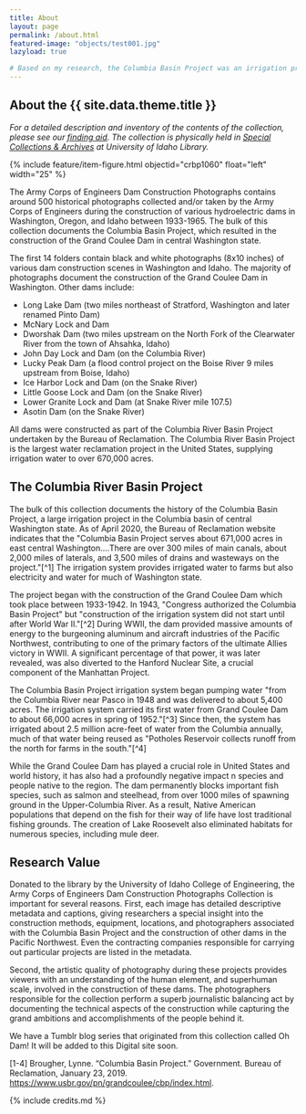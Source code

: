 ```yaml
---
title: About
layout: page
permalink: /about.html
featured-image: "objects/test001.jpg"
lazyload: true

# Based on my research, the Columbia Basin Project was an irrigation project, not necessarily a dam construction project. It began with the construction of Grand Coulee Dam but was mainly a large-scale irrigation project. However, none of the other dams, mentioned below, were part of the Columbia Basin Project, they were just other dams constructed in the Pacific Northwest. Therefore, this collection should be renamed to Army Corps of Engineers Dam Construction Photographs, because that is more accurate to what it is. We can still heavily tag Columbia Basin Project and Grand Coulee Dam, since it's the bulk of the collection anyway, so that it comes in Google searches, but as long as those other dams that weren't related to Columbia Basin Project are in the collection, we can't just call it Columbia Basin Project Collection.
---
```

## About the {{ site.data.theme.title }}
*For a detailed description and inventory of the contents of the collection, please see our [finding aid](http://archiveswest.orbiscascade.org/ark:/80444/xv165618/op=fstyle.aspx?t=k&q=). The collection is physically held in [Special Collections & Archives](https://www.lib.uidaho.edu/special-collections/) at University of Idaho Library.*

{% include feature/item-figure.html objectid="crbp1060" float="left" width="25" %}

The Army Corps of Engineers Dam Construction Photographs contains around 500 historical photographs collected and/or taken by the Army Corps of Engineers during the construction of various hydroelectric dams in Washington, Oregon, and Idaho between 1933-1965. The bulk of this collection documents the Columbia Basin Project, which resulted in the construction of the Grand Coulee Dam in central Washington state.

<div class="clearfix"></div>

The first 14 folders contain black and white photographs (8x10 inches) of various dam construction scenes in Washington and Idaho. The majority of photographs document the construction of the Grand Coulee Dam in Washington. Other dams include:
- Long Lake Dam (two miles northeast of Stratford, Washington and later renamed Pinto Dam)
- McNary Lock and Dam
- Dworshak Dam (two miles upstream on the North Fork of the Clearwater River from the town of Ahsahka, Idaho)
- John Day Lock and Dam (on the Columbia River)
- Lucky Peak Dam (a flood control project on the Boise River 9 miles upstream from Boise, Idaho)
- Ice Harbor Lock and Dam (on the Snake River)
- Little Goose Lock and Dam (on the Snake River)
- Lower Granite Lock and Dam (at Snake River mile 107.5)
- Asotin Dam (on the Snake River)

All dams were constructed as part of the Columbia River Basin Project undertaken by the Bureau of Reclamation. The Columbia River Basin Project is the largest water reclamation project in the United States, supplying irrigation water to over 670,000 acres.

## The Columbia River Basin Project

The bulk of this collection documents the history of the Columbia Basin Project, a large irrigation project in the Columbia basin of central Washington state. As of April 2020, the Bureau of Reclamation website indicates that the "Columbia Basin Project serves about 671,000 acres in east central Washington....There are over 300 miles of main canals, about 2,000 miles of laterals, and 3,500 miles of drains and wasteways on the project."[^1] The irrigation system provides irrigated water to farms but also electricity and water for much of Washington state.

The project began with the construction of the Grand Coulee Dam which took place between 1933-1942. In 1943, "Congress authorized the Columbia Basin Project" but "construction of the irrigation system did not start until after World War II."[^2] During WWII, the dam provided massive amounts of energy to the burgeoning aluminum and aircraft industries of the Pacific Northwest, contributing to one of the primary factors of the ultimate Allies victory in WWII. A significant percentage of that power, it was later revealed, was also diverted to the Hanford Nuclear Site, a crucial component of the Manhattan Project. 

The Columbia Basin Project irrigation system began pumping water "from the Columbia River near Pasco in 1948 and was delivered to about 5,400 acres. The irrigation system carried its first water from Grand Coulee Dam to about 66,000 acres in spring of 1952."[^3] Since then, the system has irrigated about 2.5 million acre-feet of water from the Columbia annually, much of that water being reused as "Potholes Reservoir collects runoff from the north for farms in the south."[^4]

While the Grand Coulee Dam has played a crucial role in United States and world history, it has also had a profoundly negative impact n species and people native to the region. The dam permanently blocks important fish species, such as salmon and steelhead, from over 1000 miles of spawning ground in the Upper-Columbia River. As a result, Native American populations that depend on the fish for their way of life have lost traditional fishing grounds. The creation of Lake Roosevelt also eliminated habitats for numerous species, including mule deer.


## Research Value
Donated to the library by the University of Idaho College of Engineering, the Army Corps of Engineers Dam Construction Photographs Collection is important for several reasons. First, each image has detailed descriptive metadata and captions, giving researchers a special insight into the construction methods, equipment, locations, and photographers associated with the Columbia Basin Project and the construction of other dams in the Pacific Northwest. Even the contracting companies responsible for carrying out particular projects are listed in the metadata.

Second, the artistic quality of photography during these projects provides viewers with an understanding of the human element, and superhuman scale, involved in the construction of these dams. The photographers responsible for the collection perform a superb journalistic balancing act by documenting the technical aspects of the construction while capturing the grand ambitions and accomplishments of the people behind it.

We have a Tumblr blog series that originated from this collection called Oh Dam! It will be added to this Digital site soon. 

[1-4] Brougher, Lynne. “Columbia Basin Project.” Government. Bureau of Reclamation, January 23, 2019. https://www.usbr.gov/pn/grandcoulee/cbp/index.html.

{% include credits.md %}
